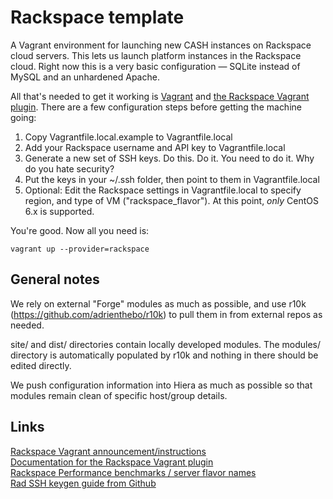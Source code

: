Rackspace template
==================

A Vagrant environment for launching new CASH instances on Rackspace cloud servers. This lets us launch platform instances in the Rackspace cloud. Right now this is a very basic configuration — SQLite instead of MySQL and an unhardened Apache.

All that's needed to get it working is [Vagrant](http://www.vagrantup.com/) and [the Rackspace Vagrant plugin](http://developer.rackspace.com/blog/vagrant-now-supports-rackspace-open-cloud.html). There are a few configuration steps before getting the machine going:

1. Copy Vagrantfile.local.example to Vagrantfile.local
2. Add your Rackspace username and API key to Vagrantfile.local
3. Generate a new set of SSH keys. Do this. Do it. You need to do it. Why do you hate security?
4. Put the keys in your ~/.ssh folder, then point to them in Vagrantfile.local
5. Optional: Edit the Rackspace settings in Vagrantfile.local to specify region, and type of VM ("rackspace_flavor"). At this point, *only* CentOS 6.x is supported.
  
You're good. Now all you need is:
  
```
vagrant up --provider=rackspace
```
  

General notes
-------------
We rely on external "Forge" modules as much as possible, and use r10k (https://github.com/adrienthebo/r10k) to pull them in from external repos as needed.

site/ and dist/ directories contain locally developed modules. The modules/ directory is automatically populated by r10k and nothing in there should be edited directly.

We push configuration information into Hiera as much as possible so that modules remain clean of specific host/group details.

## Links 
[Rackspace Vagrant announcement/instructions](http://developer.rackspace.com/blog/vagrant-now-supports-rackspace-open-cloud.html)  
[Documentation for the Rackspace Vagrant plugin](https://sourcegraph.com/github.com/mitchellh/vagrant-rackspace)  
[Rackspace Performance benchmarks / server flavor names](http://developer.rackspace.com/blog/welcome-to-performance-cloud-servers-have-some-benchmarks.html)  
[Rad SSH keygen guide from Github](https://help.github.com/articles/generating-ssh-keys)
